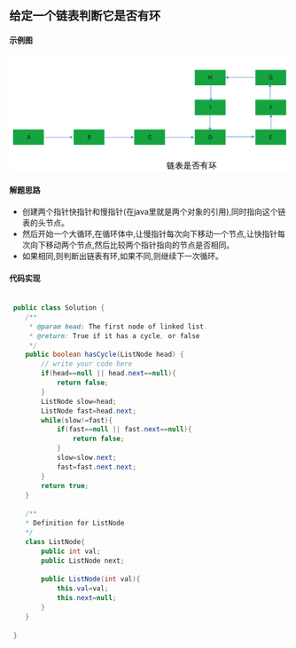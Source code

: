## 给定一个链表判断它是否有环

#### 示例图
![链表是否有环](https://github.com/chlsmile/note/blob/master/notefile/%E6%95%B0%E6%8D%AE%E7%BB%93%E6%9E%84/%E9%93%BE%E8%A1%A8%E6%98%AF%E5%90%A6%E6%9C%89%E7%8E%AF.png)

#### 解题思路

- 创建两个指针快指针和慢指针(在java里就是两个对象的引用),同时指向这个链表的头节点。
- 然后开始一个大循环,在循环体中,让慢指针每次向下移动一个节点,让快指针每次向下移动两个节点,然后比较两个指针指向的节点是否相同。
- 如果相同,则判断出链表有环,如果不同,则继续下一次循环。


#### 代码实现
```java

 public class Solution {
    /**
     * @param head: The first node of linked list.
     * @return: True if it has a cycle, or false
     */
    public boolean hasCycle(ListNode head) {
        // write your code here
        if(head==null || head.next==null){
            return false;
        }
        ListNode slow=head;
        ListNode fast=head.next;
        while(slow!=fast){
            if(fast==null || fast.next==null){
                return false;
            }
            slow=slow.next;
            fast=fast.next.next;
        }
        return true;
    }
    
    /**
    * Definition for ListNode
    */
    class ListNode{
        public int val;
        public ListNode next;

        public ListNode(int val){
            this.val=val;
            this.next=null;
        }
    }
    
 }   
    
        
```